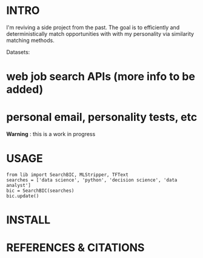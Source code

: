 # INTRO
I'm reviving a side project from the past. The goal is to efficiently and
deterministically match opportunities with with my personality via similarity 
matching methods. 

Datasets:

# web job search APIs (more info to be added)
# personal email, personality tests, etc

**Warning** : this is a work in progress 

# USAGE
```
from lib import SearchBIC, MLStripper, TFText
searches = ['data science', 'python', 'decision science', 'data analyst']
bic = SearchBIC(searches)
bic.update()
```
# INSTALL


# REFERENCES & CITATIONS
